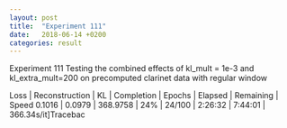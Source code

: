 ```yaml
---
layout: post
title:  "Experiment 111"
date:   2018-06-14 +0200
categories: result
---
```

Experiment 111
Testing the combined effects of kl_mult = 1e-3 and kl_extra_mult=200 on precomputed clarinet data with regular window

Loss | Reconstruction | KL | Completion | Epochs | Elapsed | Remaining | Speed
0.1016 | 0.0979 | 368.9758 | 24% | 24/100 | 2:26:32 | 7:44:01 | 366.34s/it]Tracebac



